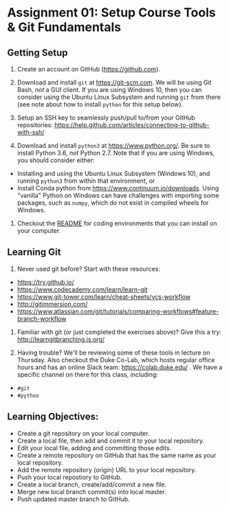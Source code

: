 # Assignment 01: Setup Course Tools & Git Fundamentals

## Getting Setup
1. Create an account on GitHub (https://github.com).

1. Download and install `git` at https://git-scm.com.  We will
   be using Git Bash, *not* a GUI client.  If you are using Windows 10,
   then you can consider using the Ubuntu Linux Subsystem and running `git`
   from there (see note about how to install `python` for this setup below).

1. Setup an SSH key to seamlessly push/pull to/from your GitHub repositories:
   https://help.github.com/articles/connecting-to-github-with-ssh/

1. Download and install `python3` at https://www.python.org/. Be sure to
   install Python 3.6, *not* Python 2.7.  Note that if you are using Windows,
   you should consider either:
  + Installing and using the Ubuntu Linux Subsystem (Windows 10), and running
    `python3` from within that environment, or
  + Install Conda python from https://www.continuum.io/downloads.  Using
    "vanilla" Python on Windows can have challenges with importing some
    packages, such as `numpy`, which do not exist in compiled wheels for
    Windows.

1. Checkout the [README](../README.md) for coding environments that you can
   install on your computer.

## Learning Git
1. Never used git before?  Start with these resources:
  + https://try.github.io/
  + https://www.codecademy.com/learn/learn-git
  + https://www.git-tower.com/learn/cheat-sheets/vcs-workflow
  + http://gitimmersion.com/
  + https://www.atlassian.com/git/tutorials/comparing-workflows#feature-branch-workflow

1. Familiar with git (or just completed the exercises above)?  Give this a try:
  http://learngitbranching.js.org/

1. Having trouble?  We'll be reviewing some of these tools in lecture on
  Thursday.  Also checkout the Duke Co-Lab, which hosts regular office hours
  and has an online Slack team: https://colab.duke.edu/ .  We have a specific
  channel on there for this class, including:
  + `#git`
  + `#python`

## Learning Objectives:
  + Create a git repository on your local computer.
  + Create a local file, then add and commit it to your local repository.
  + Edit your local file, adding and committing those edits.
  + Create a remote repository on GitHub that has the same name as your local repository.
  + Add the remote repository (origin) URL to your local repository.
  + Push your local repostiory to GitHub.
  + Create a local branch, create/add/commit a new file.
  + Merge new local branch commit(s) into local master.
  + Push updated master branch to GitHub.
